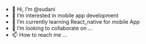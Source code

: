 - 👋 Hi, I’m @sudani
- 👀 I’m interested in mobile app development
- 🌱 I’m currently learning React_native for mobile App
- 💞️ I’m looking to collaborate on ...
- 📫 How to reach me ...

<!---
sudani/sudani is a ✨ special ✨ repository because its `README.md` (this file) appears on your GitHub profile.
You can click the Preview link to take a look at your changes.
--->
